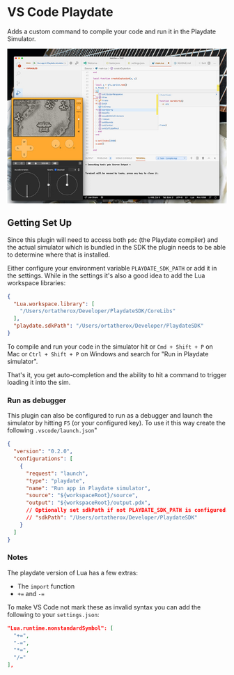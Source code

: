 # VS Code Playdate

Adds a custom command to compile your code and run it in the Playdate Simulator.

<img src="./screenshots/desktop.jpeg">

## Getting Set Up

Since this plugin will need to access both `pdc` (the Playdate compiler) and the
actual simulator which is bundled in the SDK the plugin needs to be able to
determine where that is installed.

Either configure your environment variable `PLAYDATE_SDK_PATH` or add it in the
settings. While in the settings it's also a good idea to add the Lua workspace
libraries:

```json
{
  "Lua.workspace.library": [
    "/Users/ortatherox/Developer/PlaydateSDK/CoreLibs"
  ],
  "playdate.sdkPath": "/Users/ortatherox/Developer/PlaydateSDK"
}
```

To compile and run your code in the simulator hit or `Cmd + Shift + P` on Mac or
`Ctrl + Shift + P` on Windows and search for "Run in Playdate simulator".

That's it, you get auto-completion and the ability to hit a command to trigger
loading it into the sim.

### Run as debugger

This plugin can also be configured to run as a debugger and launch the
simulator by hitting `F5` (or your configured key). To use it this way create
the following `.vscode/launch.json`"

```json
{
  "version": "0.2.0",
  "configurations": [
    {
      "request": "launch",
      "type": "playdate",
      "name": "Run app in Playdate simulator",
      "source": "${workspaceRoot}/source",
      "output": "${workspaceRoot}/output.pdx",
      // Optionally set sdkPath if not PLAYDATE_SDK_PATH is configured.
      // "sdkPath": "/Users/ortatherox/Developer/PlaydateSDK"
    }
  ]
}
```

### Notes

The playdate version of Lua has a few extras:

- The `import` function
- `+=` and `-=`

To make VS Code not mark these as invalid syntax you can add the following to your `settings.json`:

```json
"Lua.runtime.nonstandardSymbol": [
  "+=",
  "-=",
  "*=",
  "/="
],
```
